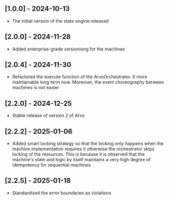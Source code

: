 ## [1.0.0] - 2024-10-13

- The initial version of the state engine released

## [2.0.0] - 2024-11-28

- Added enterprise-grade versioniong for the machines

## [2.0.4] - 2024-11-30

- Refactored the execute function of the ArvoOrchestrator. It more maintainable long term now. Moreover, the event choreography between machines is not easier

## [2.2.0] - 2024-12-25

- Stable release of version 2 of Arvo

## [2.2.2] - 2025-01-06

- Added smart locking strategy so that the locking only happens when the machine implementation requires it otherwise the orchestrator skips locking of the resources. This is because it is observed that the machine's state and logic by itself maintains
  a very high degree of idempotency for sequential machines
## [2.2.5] - 2025-01-18

- Standardised the error boundaries as violations

